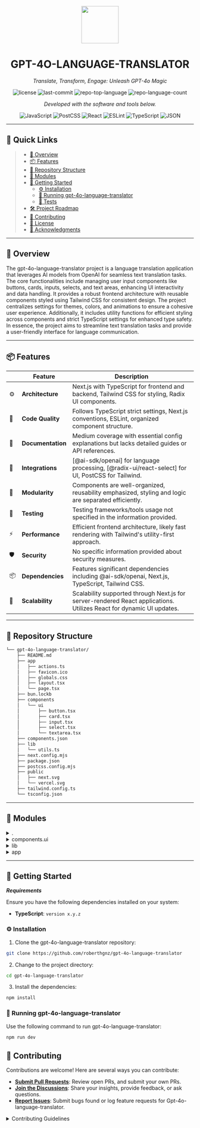 <p align="center">
  <img src="https://img.icons8.com/external-tal-revivo-regular-tal-revivo/96/external-readme-is-a-easy-to-build-a-developer-hub-that-adapts-to-the-user-logo-regular-tal-revivo.png" width="100" />
</p>
<p align="center">
    <h1 align="center">GPT-4O-LANGUAGE-TRANSLATOR</h1>
</p>
<p align="center">
    <em>Translate, Transform, Engage: Unleash GPT-4o Magic</em>
</p>
<p align="center">
	<img src="https://img.shields.io/github/license/roberthgnz/gpt-4o-language-translator?style=flat&color=0080ff" alt="license">
	<img src="https://img.shields.io/github/last-commit/roberthgnz/gpt-4o-language-translator?style=flat&logo=git&logoColor=white&color=0080ff" alt="last-commit">
	<img src="https://img.shields.io/github/languages/top/roberthgnz/gpt-4o-language-translator?style=flat&color=0080ff" alt="repo-top-language">
	<img src="https://img.shields.io/github/languages/count/roberthgnz/gpt-4o-language-translator?style=flat&color=0080ff" alt="repo-language-count">
<p>
<p align="center">
		<em>Developed with the software and tools below.</em>
</p>
<p align="center">
	<img src="https://img.shields.io/badge/JavaScript-F7DF1E.svg?style=flat&logo=JavaScript&logoColor=black" alt="JavaScript">
	<img src="https://img.shields.io/badge/PostCSS-DD3A0A.svg?style=flat&logo=PostCSS&logoColor=white" alt="PostCSS">
	<img src="https://img.shields.io/badge/React-61DAFB.svg?style=flat&logo=React&logoColor=black" alt="React">
	<img src="https://img.shields.io/badge/ESLint-4B32C3.svg?style=flat&logo=ESLint&logoColor=white" alt="ESLint">
	<img src="https://img.shields.io/badge/TypeScript-3178C6.svg?style=flat&logo=TypeScript&logoColor=white" alt="TypeScript">
	<img src="https://img.shields.io/badge/JSON-000000.svg?style=flat&logo=JSON&logoColor=white" alt="JSON">
</p>
<hr>

## 🔗 Quick Links

> - [📍 Overview](#-overview)
> - [📦 Features](#-features)
> - [📂 Repository Structure](#-repository-structure)
> - [🧩 Modules](#-modules)
> - [🚀 Getting Started](#-getting-started)
>   - [⚙️ Installation](#️-installation)
>   - [🤖 Running gpt-4o-language-translator](#-running-gpt-4o-language-translator)
>   - [🧪 Tests](#-tests)
> - [🛠 Project Roadmap](#-project-roadmap)
> - [🤝 Contributing](#-contributing)
> - [📄 License](#-license)
> - [👏 Acknowledgments](#-acknowledgments)

---

## 📍 Overview

The gpt-4o-language-translator project is a language translation application that leverages AI models from OpenAI for seamless text translation tasks. The core functionalities include managing user input components like buttons, cards, inputs, selects, and text areas, enhancing UI interactivity and data handling. It provides a robust frontend architecture with reusable components styled using Tailwind CSS for consistent design. The project centralizes settings for themes, colors, and animations to ensure a cohesive user experience. Additionally, it includes utility functions for efficient styling across components and strict TypeScript settings for enhanced type safety. In essence, the project aims to streamline text translation tasks and provide a user-friendly interface for language communication.

---

## 📦 Features

|    |   Feature         | Description |
|----|-------------------|---------------------------------------------------------------|
| ⚙️  | **Architecture**  | Next.js with TypeScript for frontend and backend, Tailwind CSS for styling, Radix UI components. |
| 🔩 | **Code Quality**  | Follows TypeScript strict settings, Next.js conventions, ESLint, organized component structure. |
| 📄 | **Documentation** | Medium coverage with essential config explanations but lacks detailed guides or API references. |
| 🔌 | **Integrations**  | [@ai-sdk/openai] for language processing, [@radix-ui/react-select] for UI, PostCSS for Tailwind. |
| 🧩 | **Modularity**    | Components are well-organized, reusability emphasized, styling and logic are separated efficiently. |
| 🧪 | **Testing**       | Testing frameworks/tools usage not specified in the information provided. |
| ⚡️  | **Performance**   | Efficient frontend architecture, likely fast rendering with Tailwind's utility-first approach. |
| 🛡️ | **Security**      | No specific information provided about security measures. |
| 📦 | **Dependencies**  | Features significant dependencies including @ai-sdk/openai, Next.js, TypeScript, Tailwind CSS. |
| 🚀 | **Scalability**   | Scalability supported through Next.js for server-rendered React applications. Utilizes React for dynamic UI updates. |


---

## 📂 Repository Structure

```sh
└── gpt-4o-language-translator/
    ├── README.md
    ├── app
    │   ├── actions.ts
    │   ├── favicon.ico
    │   ├── globals.css
    │   ├── layout.tsx
    │   └── page.tsx
    ├── bun.lockb
    ├── components
    │   └── ui
    │       ├── button.tsx
    │       ├── card.tsx
    │       ├── input.tsx
    │       ├── select.tsx
    │       └── textarea.tsx
    ├── components.json
    ├── lib
    │   └── utils.ts
    ├── next.config.mjs
    ├── package.json
    ├── postcss.config.mjs
    ├── public
    │   ├── next.svg
    │   └── vercel.svg
    ├── tailwind.config.ts
    └── tsconfig.json
```

---

## 🧩 Modules

<details closed><summary>.</summary>

| File                                                                                                          | Summary                                                                                                                                                                                                                                            |
| ---                                                                                                           | ---                                                                                                                                                                                                                                                |
| [postcss.config.mjs](https://github.com/roberthgnz/gpt-4o-language-translator/blob/master/postcss.config.mjs) | Code snippet in postcss.config.mjs configures PostCSS with Tailwind CSS plugin for styling in the parent repository. Supports streamlined CSS processing.                                                                                          |
| [tailwind.config.ts](https://github.com/roberthgnz/gpt-4o-language-translator/blob/master/tailwind.config.ts) | Tailwind.config.ts manages Tailwind CSS settings for components, pages, and app features in the gpt-4o-language-translator repository. Centralizes theme, colors, animations, and screen sizes for consistent styling.                             |
| [components.json](https://github.com/roberthgnz/gpt-4o-language-translator/blob/master/components.json)       | Code in `components.json` facilitates UI styling with Tailwind CSS. It configures component aliases and settings. Critical for maintaining consistent UI across the app components.                                                                |
| [tsconfig.json](https://github.com/roberthgnz/gpt-4o-language-translator/blob/master/tsconfig.json)           | Code snippet in `tsconfig.json` ensures strict TypeScript settings and includes Next.js-specific plugins and paths for efficient module resolution in the GPT-4o Language Translator repository, enhancing type safety and development experience. |
| [package.json](https://github.com/roberthgnz/gpt-4o-language-translator/blob/master/package.json)             | Code snippet in `actions.ts` manages backend requests and data processing in the GPT-4o Language Translator app. It orchestrates API interactions, data validation, and transformation for seamless user communication.                            |
| [next.config.mjs](https://github.com/roberthgnz/gpt-4o-language-translator/blob/master/next.config.mjs)       | Code snippet in `next.config.mjs` configures Next.js settings. It orchestrates runtime behaviors and optimizations for the parent repository's frontend architecture.                                                                              |

</details>

<details closed><summary>components.ui</summary>

| File                                                                                                            | Summary                                                                                                                                                                                                                       |
| ---                                                                                                             | ---                                                                                                                                                                                                                           |
| [textarea.tsx](https://github.com/roberthgnz/gpt-4o-language-translator/blob/master/components/ui/textarea.tsx) | Code snippet: Textarea component**Description: UI component for text areas in the GPT-4o Language Translator app. Enhances user input experience with styling and behavior settings.                                          |
| [select.tsx](https://github.com/roberthgnz/gpt-4o-language-translator/blob/master/components/ui/select.tsx)     | Code snippet in components/ui/select.tsx manages a custom select component using Radix UI and Lucide icons. It organizes select elements for the repository's front end, prioritizing user experience and design consistency. |
| [card.tsx](https://github.com/roberthgnz/gpt-4o-language-translator/blob/master/components/ui/card.tsx)         | Code snippet in `components/ui/card.tsx` defines reusable card components with distinct parts such as header, title, description, content, and footer for enhanced UI representation in the repository's architecture.        |
| [input.tsx](https://github.com/roberthgnz/gpt-4o-language-translator/blob/master/components/ui/input.tsx)       | Code snippet in components/ui/input.tsx creates a reusable React Input component styled with Tailwind CSS, ensuring consistent input fields across the application in the gpt-4o-language-translator repository.              |
| [button.tsx](https://github.com/roberthgnz/gpt-4o-language-translator/blob/master/components/ui/button.tsx)     | Code in button.tsx creates flexible button components with various styles and sizes. It abstracts button variants and handles rendering based on provided props. Supports customization and reuse in UI components.           |

</details>

<details closed><summary>lib</summary>

| File                                                                                          | Summary                                                                                                                                                                                                                         |
| ---                                                                                           | ---                                                                                                                                                                                                                             |
| [utils.ts](https://github.com/roberthgnz/gpt-4o-language-translator/blob/master/lib/utils.ts) | Code Summary:** `lib/utils.ts` provides a utility function `cn` for merging CSS class names using `clsx` and `tailwind-merge`. This aids in efficient styling across components in the `gpt-4o-language-translator` repository. |

</details>

<details closed><summary>app</summary>

| File                                                                                                | Summary                                                                                                                                                                                                                                    |
| ---                                                                                                 | ---                                                                                                                                                                                                                                        |
| [actions.ts](https://github.com/roberthgnz/gpt-4o-language-translator/blob/master/app/actions.ts)   | Code Summary:**`actions.ts` facilitates text translation using AI models provided by `openai` through the `translateText` function. It integrates with the parent repository for language translation tasks.                               |
| [globals.css](https://github.com/roberthgnz/gpt-4o-language-translator/blob/master/app/globals.css) | Code snippet: `ui/select.tsx`Summary: The `select.tsx` component handles user selection interface in the UI, crucial for user input and interaction. Key for enhancing user experience within the frontend architecture of the repository. |
| [page.tsx](https://github.com/roberthgnz/gpt-4o-language-translator/blob/master/app/page.tsx)       | Codebase snippet `app/page.tsx` manages user input components like Button, Card, Input, Select, and Textarea. It enhances UI interactivity and data handling within the parent repository, supporting user engagement and data processing. |
| [layout.tsx](https://github.com/roberthgnz/gpt-4o-language-translator/blob/master/app/layout.tsx)   | Code Summary:**`layout.tsx` in `app` sets the root layout styling using Google Fonts. It applies global styles and renders children within a structured HTML body.                                                                         |

</details>

---

## 🚀 Getting Started

***Requirements***

Ensure you have the following dependencies installed on your system:

* **TypeScript**: `version x.y.z`

### ⚙️ Installation

1. Clone the gpt-4o-language-translator repository:

```sh
git clone https://github.com/roberthgnz/gpt-4o-language-translator
```

2. Change to the project directory:

```sh
cd gpt-4o-language-translator
```

3. Install the dependencies:

```sh
npm install
```

### 🤖 Running gpt-4o-language-translator

Use the following command to run gpt-4o-language-translator:

```sh
npm run dev
```


## 🤝 Contributing

Contributions are welcome! Here are several ways you can contribute:

- **[Submit Pull Requests](https://github.com/roberthgnz/gpt-4o-language-translator/blob/main/CONTRIBUTING.md)**: Review open PRs, and submit your own PRs.
- **[Join the Discussions](https://github.com/roberthgnz/gpt-4o-language-translator/discussions)**: Share your insights, provide feedback, or ask questions.
- **[Report Issues](https://github.com/roberthgnz/gpt-4o-language-translator/issues)**: Submit bugs found or log feature requests for Gpt-4o-language-translator.

<details closed>
    <summary>Contributing Guidelines</summary>

1. **Fork the Repository**: Start by forking the project repository to your GitHub account.
2. **Clone Locally**: Clone the forked repository to your local machine using a Git client.
   ```sh
   git clone https://github.com/roberthgnz/gpt-4o-language-translator
   ```
3. **Create a New Branch**: Always work on a new branch, giving it a descriptive name.
   ```sh
   git checkout -b new-feature-x
   ```
4. **Make Your Changes**: Develop and test your changes locally.
5. **Commit Your Changes**: Commit with a clear message describing your updates.
   ```sh
   git commit -m 'Implemented new feature x.'
   ```
6. **Push to GitHub**: Push the changes to your forked repository.
   ```sh
   git push origin new-feature-x
   ```
7. **Submit a Pull Request**: Create a PR against the original project repository. Clearly describe the changes and their motivations.

Once your PR is reviewed and approved, it will be merged into the main branch.

</details>